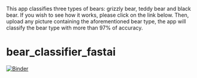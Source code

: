 This app classifies three types of bears: grizzly bear, teddy bear and black bear.
If you wish to see how it works, please click on the link below.
Then, upload any picture containing the aforementioned bear type, the app will classify the bear type with more than 97% of accuracy. 



# bear_classifier_fastai
[![Binder](https://mybinder.org/badge_logo.svg)](https://mybinder.org/v2/gh/sachin-koti/bear_classifier_fastai/HEAD?urlpath=voila%2Frender%2FBearClassifier.ipynb)
